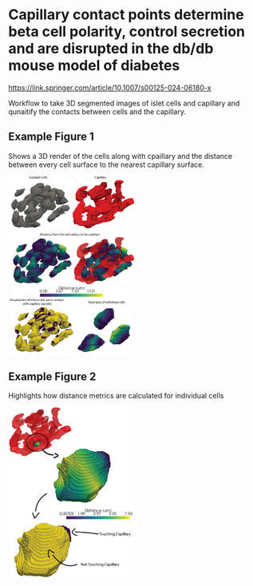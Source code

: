 
# Capillary contact points determine beta cell polarity, control secretion and are disrupted in the db/db mouse model of diabetes
https://link.springer.com/article/10.1007/s00125-024-06180-x

Workflow to take 3D segmented images of islet cells and capillary and qunaitify the contacts between cells and the capillary. 

## Example Figure 1
Shows a 3D render of the cells along with cpaillary and the distance between every cell surface to the nearest capillary surface. 

<img src="REF_IMAGES/DILLON_ADOBE_FIGURE.png" width=50% height=50%>


## Example Figure 2
Highlights how distance metrics are calculated for individual cells 
     
<img src="REF_IMAGES/DILLON_ADOBE_FIGURE_2.png" width=50% height=50%>
